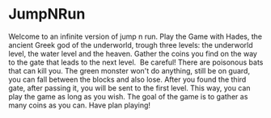 # JumpNRun
 Welcome to an infinite version of jump n run. Play the Game with Hades, the ancient Greek god of the underworld, trough three levels: the underworld level, the water level and the heaven. Gather the coins you find on the way to the gate that leads to the next level.  Be careful! There are poisonous bats that can kill you. The green monster won't do anything, still be on guard, you can fall between the blocks and also lose. After you found the third gate, after passing it, you will be sent to the first level. This way, you can play the game as long as you wish. The goal of the game is to gather as many coins as you can. Have plan playing!
